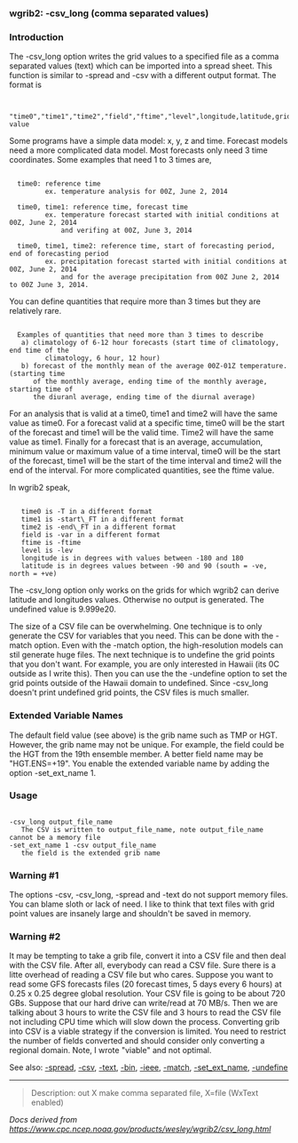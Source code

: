 
### wgrib2: -csv\_long (comma separated values)



### Introduction



The -csv\_long option writes the grid values to a specified
file as a comma separated values (text) which can be imported into a 
spread sheet. This function is similar to 
-spread and -csv
with a different output format. The format is


```

   "time0","time1","time2","field","ftime","level",longitude,latitude,grid-value

```


Some programs have a simple data model: x, y, z and time. Forecast models
need a more complicated data model. Most forecasts only need
3 time coordinates. Some examples that need 1 to 3 times are,


```

  time0: reference time
         ex. temperature analysis for 00Z, June 2, 2014

  time0, time1: reference time, forecast time
         ex. temperature forecast started with initial conditions at 00Z, June 2, 2014
             and verifing at 00Z, June 3, 2014

  time0, time1, time2: reference time, start of forecasting period, end of forecasting period
         ex. precipitation forecast started with initial conditions at 00Z, June 2, 2014
             and for the average precipitation from 00Z June 2, 2014 to 00Z June 3, 2014.

```

 You can define quantities that require more than 3 times but they are
relatively rare.



```

  Examples of quantities that need more than 3 times to describe
   a) climatology of 6-12 hour forecasts (start time of climatology, end time of the
         climatology, 6 hour, 12 hour)
   b) forecast of the monthly mean of the average 00Z-01Z temperature. (starting time
      of the monthly average, ending time of the monthly average, starting time of 
      the diuranl average, ending time of the diurnal average)

```

 
For an analysis that is valid at a time0, time1 and time2 will
have the same value as time0. For a forecast valid at a
specific time, time0 will be the start of the forecast and
time1 will be the valid time. Time2 will have the same value
as time1. Finally for a forecast that is an average, accumulation,
minimum value or maximum value of a time interval, time0
will be the start of the forecast, time1 will be the start
of the time interval and time2 will the end of the interval.
For more complicated quantities, see the ftime value.

 In wgrib2 speak, 

```

   time0 is -T in a different format
   time1 is -start\_FT in a different format
   time2 is -end\_FT in a different format
   field is -var in a different format
   ftime is -ftime
   level is -lev
   longitude is in degrees with values between -180 and 180 
   latitude is in degrees values between -90 and 90 (south = -ve, north = +ve)

```


The -csv\_long option only works on the grids 
for which wgrib2 can derive latitude and longitudes values.
Otherwise no output is generated. The undefined value is 9.999e20.


The size of a CSV file can be overwhelming. One technique is to
only generate the CSV for variables that you need. This can be
done with the -match option. Even with
the -match option, the high-resolution
models can stil generate huge files. The next technique is
to undefine the grid points that you don't want. For example,
you are only interested in Hawaii (its 0C outside as I write
this). Then you can use the the -undefine option 
to set the grid points outside of the Hawaii domain to undefined.
Since -csv\_long doesn't print undefined
grid points, the CSV files is much smaller.


### Extended Variable Names


 The default field value (see above) is the grib name such as TMP or HGT.
However, the grib name may not be unique. For example, the field could be
the HGT from the 19th ensemble member. A better field name may be
"HGT.ENS=+19". You enable the extended variable name by adding the option
-set\_ext\_name 1.


### Usage



```

-csv_long output_file_name
   The CSV is written to output_file_name, note output_file_name cannot be a memory file
-set_ext_name 1 -csv output_file_name
   the field is the extended grib name

```

### Warning #1



The options -csv,
-csv\_long,
-spread and
-text do not support memory files.
You can blame sloth or lack of need. I like to think that
text files with grid point values are insanely large
and shouldn't be saved in memory.



### Warning #2


 It may be tempting to take a grib file, convert it into a CSV file
and then deal with the CSV file. After all, everybody can read
a CSV file. Sure there is a litte overhead of reading a CSV file
but who cares. Suppose you want to read some GFS forecasts files
(20 forecast times, 5 days every 6 hours) at 0.25 x 0.25 degree global resolution. 
Your CSV file is going to be about 720 GBs. Suppose that our hard
drive can write/read at 70 MB/s. Then we are talking about 3 hours to
write the CSV file and 3 hours to read the CSV file not including CPU time
which will slow down the process. Converting grib into CSV is a
viable strategy if the conversion is limited. You need to restrict
the number of fields converted and should consider only converting
a regional domain. Note, I wrote "viable" and not optimal. 









See also: 
[-spread](./spread.html),
[-csv](./csv.html),
[-text](./text.html),
[-bin](./bin.html), 
[-ieee](./ieee.html),
[-match](./match.html),
[-set\_ext\_name](./set_ext_name.html),
[-undefine](./undefine.html)
























----

>Description: out   X      make comma separated file, X=file (WxText enabled)

_Docs derived from <https://www.cpc.ncep.noaa.gov/products/wesley/wgrib2/csv_long.html>_